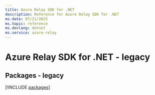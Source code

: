 ```yaml
---
title: Azure Relay SDK for .NET
description: Reference for Azure Relay SDK for .NET
ms.date: 07/21/2025
ms.topic: reference
ms.devlang: dotnet
ms.service: azure-relay
---
```

# Azure Relay SDK for .NET - legacy
## Packages - legacy
[!INCLUDE [packages](relay-index.md)]